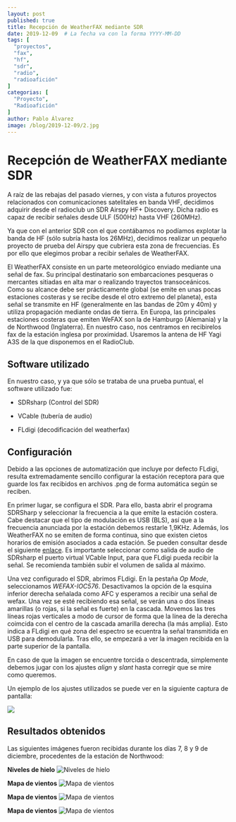 ```yaml
---
layout: post
published: true
title: Recepción de WeatherFAX mediante SDR
date: 2019-12-09  # La fecha va con la forma YYYY-MM-DD
tags: [
  "proyectos",
  "fax",
  "hf",
  "sdr",
  "radio",
  "radioafición"
]
categorias: [
  "Proyecto",
  "Radioafición"
]
author: Pablo Álvarez
image: /blog/2019-12-09/2.jpg
---
```


# Recepción de WeatherFAX mediante SDR

A raíz de las rebajas del pasado viernes, y con vista a futuros proyectos relacionados con comunicaciones satelitales en banda VHF, decidimos adquirir desde el radioclub un SDR Airspy HF+ Discovery. Dicha radio es capaz de recibir señales desde ULF (500Hz) hasta VHF (260MHz).

Ya que con el anterior SDR con el que contábamos no podíamos explotar la banda de HF (sólo subría hasta los 26MHz), decidimos realizar un pequeño proyecto de prueba del Airspy que cubriera esta zona de frecuencias. Es por ello que elegimos probar a recibir señales de WeatherFAX.

El WeatherFAX consiste en un parte meteorológico enviado mediante una señal de fax. Su principal destinatario son embarcaciones pesqueras o mercantes sitiadas en alta mar o realizando trayectos transoceánicos. Como su alcance debe ser prácticamente global (se emite en unas pocas estaciones costeras y se recibe desde el otro extremo del planeta), esta señal se transmite en HF (generalmente en las bandas de 20m y 40m) y utiliza propagación mediante ondas de tierra. En Europa, las principales estaciones costeras que emiten WeFAX son
la de Hamburgo (Alemania) y la de Northwood (Inglaterra). En nuestro caso, nos centramos en recibirelos fax de la estación inglesa por proximidad. Usaremos la antena de HF Yagi A3S de la que disponemos en el RadioClub.


## Software utilizado

En nuestro caso, y ya que sólo se trataba de una prueba puntual, el software utilizado fue:

+ SDRsharp (Control del SDR)

+ VCable (tubería de audio)

+ FLdigi (decodificación del weatherfax)


## Configuración


Debido a las opciones de automatización que incluye por defecto FLdigi, resulta extremadamente sencillo configurar la estación receptora para que guarde los fax recibidos en archivos .png de forma automática según se reciben.

En primer lugar, se configura el SDR. Para ello, basta abrir el programa SDRSharp y seleccionar la frecuencia a la que emite la estación costera. Cabe destacar que el tipo de modulación es USB (BLS), así que a la frecuencia anunciada por la estación debemos restarle 1,9KHz. Además, los WeatherFAX no se emiten de forma continua, sino que existen cietos horarios de emisión asociados a cada estación. Se pueden consultar desde el siguiente [enlace](https://www.google.com/url?sa=t&source=web&rct=j&url=https://www.nws.noaa.gov/os/marine/rfax.pdf&ved=2ahUKEwiR9Oahv6jmAhWP2BQKHZg-ByUQFjAAegQIARAC&usg=AOvVaw3fdJ9rrQb4-ctYOJyKXv5C). Es importante seleccionar como salida de audio de SDRsharp el puerto virtual VCable Input, para que FLdigi pueda recibir la señal. Se recomienda también subir el volumen de salida al máximo.

Una vez configurado el SDR, abrimos FLdigi. En la pestaña _Op Mode_, seleccionamos _WEFAX-IOC576_. Desactivamos la opción de la esquina inferior derecha señalada como AFC y esperamos a recibir una señal de wefax. Una vez se esté recibiendo esa señal, se verán una o dos líneas amarillas (o rojas, si la señal es fuerte) en la cascada. Movemos las tres líneas rojas verticales a modo de cursor de forma que la línea de la derecha coimcida con el centro de la cascada amarilla derecha (la más amplia). Esto indica a FLdigi en qué zona del espectro se ecuentra la señal transmitida en USB para demodularla. Tras ello, se empezará a ver la imagen recibida en la parte superior de la pantalla.

En caso de que la imagen se encuentre torcida o descentrada, simplemente debemos jugar con los ajustes _align_ y _slant_ hasta corregir que se mire como queremos.

Un ejemplo de los ajustes utilizados se puede ver en la siguiente captura de pantalla:

![](/blog/2019-12-09/1.png)




## Resultados obtenidos

Las siguientes imágenes fueron recibidas durante los días 7, 8 y 9 de diciembre, procedentes de la estación de Northwood:


**Niveles de hielo** ![Niveles de hielo](/blog/2019-12-09/2.jpg)


**Mapa de vientos** ![Mapa de vientos](/blog/2019-12-09/3.jpg)



**Mapa de vientos** ![Mapa de vientos](/blog/2019-12-09/3.jpg)



**Mapa de vientos** ![Mapa de vientos](/blog/2019-12-09/4.jpg)
